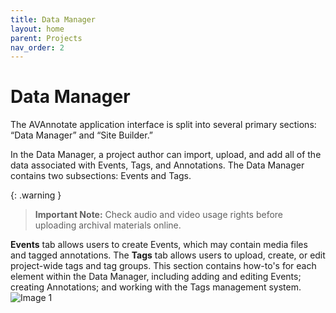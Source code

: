 ```yaml
---
title: Data Manager
layout: home
parent: Projects
nav_order: 2
---
```

# Data Manager
The AVAnnotate application interface is split into several primary sections: “Data Manager” and “Site Builder.” 

In the Data Manager, a project author can import, upload, and add all of the data associated with Events, Tags, and Annotations. The Data Manager contains two subsections: Events and Tags. 

{: .warning }
> **Important Note:** Check audio and video usage rights before uploading archival materials online. 

**Events** tab allows users to create Events, which may contain media files and tagged annotations. The **Tags** tab allows users to upload, create, or edit project-wide tags and tag groups. This section contains how-to's for each element within the Data Manager, including adding and editing Events; creating Annotations; and working with the Tags management system. 
<br/>
![Image 1](../../assets/datamanager.png)



